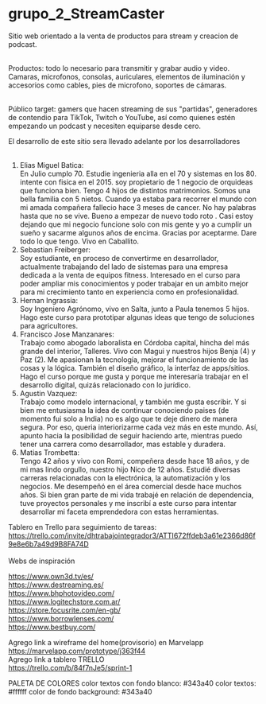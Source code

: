 # grupo_2_StreamCaster

Sitio web orientado a la venta de productos para stream y creacion de podcast.<br><br>

Productos: todo lo necesario para transmitir y grabar audio y video. Camaras, microfonos, consolas, auriculares, elementos de iluminación y accesorios como cables, pies de microfono, soportes de cámaras.<br><br>

Público target: gamers que hacen streaming de sus "partidas", generadores de contendio para TikTok, Twitch o YouTube, así como quienes estén empezando un podcast y necesiten equiparse desde cero.<br>

El desarrollo de este sitio sera llevado adelante por los desarrolladores<br><br>

1. Elias Miguel Batica:
   <br>
   En Julio cumplo 70. Estudie ingenieria alla en el 70 y sistemas en los 80. intente con fisica en el 2015. soy propietario de 1 negocio de orquideas que funciona bien. Tengo 4 hijos de distintos matrimonios. Somos una bella familia con 5 nietos. Cuando ya estaba para recorrer el mundo con mi amada compañera fallecio hace 3 meses de cancer. No hay palabras hasta que no se vive. Bueno a empezar de nuevo todo roto . Casi estoy dejando que mi negocio funcione solo con mis gente y yo a cumplir un sueño y sacarme algunos años de encima. Gracias por aceptarme. Dare todo lo que tengo. Vivo en Caballito.
   <br>
2. Sebastian Freiberger:
   <br>
   Soy estudiante, en proceso de convertirme en desarrollador, actualmente trabajando del lado de sistemas para una empresa dedicada a la venta de equipos fitness. Interesado en el curso para poder ampliar mis conocimientos y poder trabajar en un ambito mejor para mi crecimiento tanto en experiencia como en profesionalidad.
   <br>
3. Hernan Ingrassia:
   <br>
   Soy Ingeniero Agrónomo, vivo en Salta, junto a Paula tenemos 5 hijos. Hago este curso para prototipar algunas ideas que tengo de soluciones para agricultores.
   <br>
4. Francisco Jose Manzanares:
   <br>
   Trabajo como abogado laboralista en Córdoba capital, hincha del más grande del interior, Talleres. Vivo con Magui y nuestros hijos Benja (4) y Paz (2). Me apasionan la tecnología, mejorar el funcionamiento de las cosas y la lógica. También el diseño gráfico, la interfaz de apps/sitios. Hago el curso porque me gusta y porque me interesaría trabajar en el desarrollo digital, quizás relacionado con lo jurídico.
   <br>
5. Agustin Vazquez:
   <br>
   Trabajo como modelo internacional, y también me gusta escribir. Y si bien me entusiasma la idea de continuar conociendo paises (de momento fui solo a India) no es algo que te deje dinero de manera segura. Por eso, queria interiorizarme cada vez más en este mundo. Así, apunto hacia la posibilidad de seguir haciendo arte, mientras puedo tener una carrera como desarrollador, mas estable y duradera.
   <br>
6. Matias Trombetta:
   <br>
   Tengo 42 años y vivo con Romi, compeñera desde hace 18 años, y de mi mas lindo orgullo, nuestro hijo Nico de 12 años. Estudié diversas carreras relacionadas con la electrónica, la automatización y los negocios. Me desempeñó en el área comercial desde hace muchos años. Si bien gran parte de mi vida trabajé en relación de dependencia, tuve proyectos personales y me inscribí a este curso para intentar desarrollar mi faceta emprendedora con estas herramientas.
   <br>

Tablero en Trello para seguimiento de tareas: https://trello.com/invite/dhtrabajointegrador3/ATTI672ffdeb3a61e2366d86f9e8e6b7a49d9B8FA74D
<br><br>
Webs de inspiración<br>

https://www.own3d.tv/es/
<br>
https://www.destreaming.es/
<br>
https://www.bhphotovideo.com/
<br>
https://www.logitechstore.com.ar/
<br>
https://store.focusrite.com/en-gb/
<br>
https://www.borrowlenses.com/
<br>
https://www.bestbuy.com/

Agrego link a wireframe del home(provisorio) en Marvelapp
<br>
https://marvelapp.com/prototype/j363f44
<br>
Agrego link a tablero TRELLO
<br>
https://trello.com/b/84f7nJe5/sprint-1


PALETA DE COLORES
color textos con fondo blanco: #343a40
color textos: #ffffff
color de fondo background: #343a40